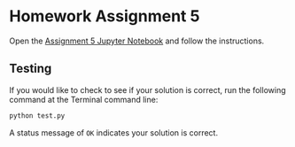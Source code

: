 # Homework Assignment 5


Open the [Assignment 5 Jupyter Notebook](assignment5.ipynb) and follow the instructions.

## Testing

If you would like to check to see if your solution is correct, run the following command at the Terminal command line:

```bash
python test.py
```

A status message of `OK` indicates your solution is correct.
